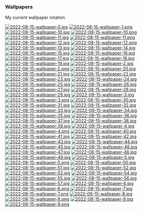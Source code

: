 ### Wallpapers
My current wallpaper rotation

[![2022-08-15-wallpaper-0.jpg](https://raw.githubusercontent.com/jonascarpay/Wallpapers/master/thumbnails/2022-08-15-wallpaper-0.jpg)](https://raw.githubusercontent.com/jonascarpay/Wallpapers/master/papes/2022-08-15-wallpaper-0.jpg)
[![2022-08-15-wallpaper-1.png](https://raw.githubusercontent.com/jonascarpay/Wallpapers/master/thumbnails/2022-08-15-wallpaper-1.png)](https://raw.githubusercontent.com/jonascarpay/Wallpapers/master/papes/2022-08-15-wallpaper-1.png)
[![2022-08-15-wallpaper-10.jpg](https://raw.githubusercontent.com/jonascarpay/Wallpapers/master/thumbnails/2022-08-15-wallpaper-10.jpg)](https://raw.githubusercontent.com/jonascarpay/Wallpapers/master/papes/2022-08-15-wallpaper-10.jpg)
[![2022-08-15-wallpaper-10.png](https://raw.githubusercontent.com/jonascarpay/Wallpapers/master/thumbnails/2022-08-15-wallpaper-10.png)](https://raw.githubusercontent.com/jonascarpay/Wallpapers/master/papes/2022-08-15-wallpaper-10.png)
[![2022-08-15-wallpaper-11.jpg](https://raw.githubusercontent.com/jonascarpay/Wallpapers/master/thumbnails/2022-08-15-wallpaper-11.jpg)](https://raw.githubusercontent.com/jonascarpay/Wallpapers/master/papes/2022-08-15-wallpaper-11.jpg)
[![2022-08-15-wallpaper-11.png](https://raw.githubusercontent.com/jonascarpay/Wallpapers/master/thumbnails/2022-08-15-wallpaper-11.png)](https://raw.githubusercontent.com/jonascarpay/Wallpapers/master/papes/2022-08-15-wallpaper-11.png)
[![2022-08-15-wallpaper-12.jpg](https://raw.githubusercontent.com/jonascarpay/Wallpapers/master/thumbnails/2022-08-15-wallpaper-12.jpg)](https://raw.githubusercontent.com/jonascarpay/Wallpapers/master/papes/2022-08-15-wallpaper-12.jpg)
[![2022-08-15-wallpaper-12.png](https://raw.githubusercontent.com/jonascarpay/Wallpapers/master/thumbnails/2022-08-15-wallpaper-12.png)](https://raw.githubusercontent.com/jonascarpay/Wallpapers/master/papes/2022-08-15-wallpaper-12.png)
[![2022-08-15-wallpaper-13.jpg](https://raw.githubusercontent.com/jonascarpay/Wallpapers/master/thumbnails/2022-08-15-wallpaper-13.jpg)](https://raw.githubusercontent.com/jonascarpay/Wallpapers/master/papes/2022-08-15-wallpaper-13.jpg)
[![2022-08-15-wallpaper-14.jpg](https://raw.githubusercontent.com/jonascarpay/Wallpapers/master/thumbnails/2022-08-15-wallpaper-14.jpg)](https://raw.githubusercontent.com/jonascarpay/Wallpapers/master/papes/2022-08-15-wallpaper-14.jpg)
[![2022-08-15-wallpaper-15.jpg](https://raw.githubusercontent.com/jonascarpay/Wallpapers/master/thumbnails/2022-08-15-wallpaper-15.jpg)](https://raw.githubusercontent.com/jonascarpay/Wallpapers/master/papes/2022-08-15-wallpaper-15.jpg)
[![2022-08-15-wallpaper-16.jpg](https://raw.githubusercontent.com/jonascarpay/Wallpapers/master/thumbnails/2022-08-15-wallpaper-16.jpg)](https://raw.githubusercontent.com/jonascarpay/Wallpapers/master/papes/2022-08-15-wallpaper-16.jpg)
[![2022-08-15-wallpaper-17.jpg](https://raw.githubusercontent.com/jonascarpay/Wallpapers/master/thumbnails/2022-08-15-wallpaper-17.jpg)](https://raw.githubusercontent.com/jonascarpay/Wallpapers/master/papes/2022-08-15-wallpaper-17.jpg)
[![2022-08-15-wallpaper-18.jpg](https://raw.githubusercontent.com/jonascarpay/Wallpapers/master/thumbnails/2022-08-15-wallpaper-18.jpg)](https://raw.githubusercontent.com/jonascarpay/Wallpapers/master/papes/2022-08-15-wallpaper-18.jpg)
[![2022-08-15-wallpaper-19.jpg](https://raw.githubusercontent.com/jonascarpay/Wallpapers/master/thumbnails/2022-08-15-wallpaper-19.jpg)](https://raw.githubusercontent.com/jonascarpay/Wallpapers/master/papes/2022-08-15-wallpaper-19.jpg)
[![2022-08-15-wallpaper-2.jpg](https://raw.githubusercontent.com/jonascarpay/Wallpapers/master/thumbnails/2022-08-15-wallpaper-2.jpg)](https://raw.githubusercontent.com/jonascarpay/Wallpapers/master/papes/2022-08-15-wallpaper-2.jpg)
[![2022-08-15-wallpaper-2.png](https://raw.githubusercontent.com/jonascarpay/Wallpapers/master/thumbnails/2022-08-15-wallpaper-2.png)](https://raw.githubusercontent.com/jonascarpay/Wallpapers/master/papes/2022-08-15-wallpaper-2.png)
[![2022-08-15-wallpaper-20.jpg](https://raw.githubusercontent.com/jonascarpay/Wallpapers/master/thumbnails/2022-08-15-wallpaper-20.jpg)](https://raw.githubusercontent.com/jonascarpay/Wallpapers/master/papes/2022-08-15-wallpaper-20.jpg)
[![2022-08-15-wallpaper-21.jpg](https://raw.githubusercontent.com/jonascarpay/Wallpapers/master/thumbnails/2022-08-15-wallpaper-21.jpg)](https://raw.githubusercontent.com/jonascarpay/Wallpapers/master/papes/2022-08-15-wallpaper-21.jpg)
[![2022-08-15-wallpaper-22.jpg](https://raw.githubusercontent.com/jonascarpay/Wallpapers/master/thumbnails/2022-08-15-wallpaper-22.jpg)](https://raw.githubusercontent.com/jonascarpay/Wallpapers/master/papes/2022-08-15-wallpaper-22.jpg)
[![2022-08-15-wallpaper-23.jpg](https://raw.githubusercontent.com/jonascarpay/Wallpapers/master/thumbnails/2022-08-15-wallpaper-23.jpg)](https://raw.githubusercontent.com/jonascarpay/Wallpapers/master/papes/2022-08-15-wallpaper-23.jpg)
[![2022-08-15-wallpaper-24.jpg](https://raw.githubusercontent.com/jonascarpay/Wallpapers/master/thumbnails/2022-08-15-wallpaper-24.jpg)](https://raw.githubusercontent.com/jonascarpay/Wallpapers/master/papes/2022-08-15-wallpaper-24.jpg)
[![2022-08-15-wallpaper-25.jpg](https://raw.githubusercontent.com/jonascarpay/Wallpapers/master/thumbnails/2022-08-15-wallpaper-25.jpg)](https://raw.githubusercontent.com/jonascarpay/Wallpapers/master/papes/2022-08-15-wallpaper-25.jpg)
[![2022-08-15-wallpaper-26.jpg](https://raw.githubusercontent.com/jonascarpay/Wallpapers/master/thumbnails/2022-08-15-wallpaper-26.jpg)](https://raw.githubusercontent.com/jonascarpay/Wallpapers/master/papes/2022-08-15-wallpaper-26.jpg)
[![2022-08-15-wallpaper-27.jpg](https://raw.githubusercontent.com/jonascarpay/Wallpapers/master/thumbnails/2022-08-15-wallpaper-27.jpg)](https://raw.githubusercontent.com/jonascarpay/Wallpapers/master/papes/2022-08-15-wallpaper-27.jpg)
[![2022-08-15-wallpaper-28.jpg](https://raw.githubusercontent.com/jonascarpay/Wallpapers/master/thumbnails/2022-08-15-wallpaper-28.jpg)](https://raw.githubusercontent.com/jonascarpay/Wallpapers/master/papes/2022-08-15-wallpaper-28.jpg)
[![2022-08-15-wallpaper-29.jpg](https://raw.githubusercontent.com/jonascarpay/Wallpapers/master/thumbnails/2022-08-15-wallpaper-29.jpg)](https://raw.githubusercontent.com/jonascarpay/Wallpapers/master/papes/2022-08-15-wallpaper-29.jpg)
[![2022-08-15-wallpaper-3.jpg](https://raw.githubusercontent.com/jonascarpay/Wallpapers/master/thumbnails/2022-08-15-wallpaper-3.jpg)](https://raw.githubusercontent.com/jonascarpay/Wallpapers/master/papes/2022-08-15-wallpaper-3.jpg)
[![2022-08-15-wallpaper-3.png](https://raw.githubusercontent.com/jonascarpay/Wallpapers/master/thumbnails/2022-08-15-wallpaper-3.png)](https://raw.githubusercontent.com/jonascarpay/Wallpapers/master/papes/2022-08-15-wallpaper-3.png)
[![2022-08-15-wallpaper-30.jpg](https://raw.githubusercontent.com/jonascarpay/Wallpapers/master/thumbnails/2022-08-15-wallpaper-30.jpg)](https://raw.githubusercontent.com/jonascarpay/Wallpapers/master/papes/2022-08-15-wallpaper-30.jpg)
[![2022-08-15-wallpaper-31.jpg](https://raw.githubusercontent.com/jonascarpay/Wallpapers/master/thumbnails/2022-08-15-wallpaper-31.jpg)](https://raw.githubusercontent.com/jonascarpay/Wallpapers/master/papes/2022-08-15-wallpaper-31.jpg)
[![2022-08-15-wallpaper-32.jpg](https://raw.githubusercontent.com/jonascarpay/Wallpapers/master/thumbnails/2022-08-15-wallpaper-32.jpg)](https://raw.githubusercontent.com/jonascarpay/Wallpapers/master/papes/2022-08-15-wallpaper-32.jpg)
[![2022-08-15-wallpaper-33.jpg](https://raw.githubusercontent.com/jonascarpay/Wallpapers/master/thumbnails/2022-08-15-wallpaper-33.jpg)](https://raw.githubusercontent.com/jonascarpay/Wallpapers/master/papes/2022-08-15-wallpaper-33.jpg)
[![2022-08-15-wallpaper-34.jpg](https://raw.githubusercontent.com/jonascarpay/Wallpapers/master/thumbnails/2022-08-15-wallpaper-34.jpg)](https://raw.githubusercontent.com/jonascarpay/Wallpapers/master/papes/2022-08-15-wallpaper-34.jpg)
[![2022-08-15-wallpaper-35.jpg](https://raw.githubusercontent.com/jonascarpay/Wallpapers/master/thumbnails/2022-08-15-wallpaper-35.jpg)](https://raw.githubusercontent.com/jonascarpay/Wallpapers/master/papes/2022-08-15-wallpaper-35.jpg)
[![2022-08-15-wallpaper-36.jpg](https://raw.githubusercontent.com/jonascarpay/Wallpapers/master/thumbnails/2022-08-15-wallpaper-36.jpg)](https://raw.githubusercontent.com/jonascarpay/Wallpapers/master/papes/2022-08-15-wallpaper-36.jpg)
[![2022-08-15-wallpaper-37.jpg](https://raw.githubusercontent.com/jonascarpay/Wallpapers/master/thumbnails/2022-08-15-wallpaper-37.jpg)](https://raw.githubusercontent.com/jonascarpay/Wallpapers/master/papes/2022-08-15-wallpaper-37.jpg)
[![2022-08-15-wallpaper-38.jpg](https://raw.githubusercontent.com/jonascarpay/Wallpapers/master/thumbnails/2022-08-15-wallpaper-38.jpg)](https://raw.githubusercontent.com/jonascarpay/Wallpapers/master/papes/2022-08-15-wallpaper-38.jpg)
[![2022-08-15-wallpaper-39.jpg](https://raw.githubusercontent.com/jonascarpay/Wallpapers/master/thumbnails/2022-08-15-wallpaper-39.jpg)](https://raw.githubusercontent.com/jonascarpay/Wallpapers/master/papes/2022-08-15-wallpaper-39.jpg)
[![2022-08-15-wallpaper-4.jpg](https://raw.githubusercontent.com/jonascarpay/Wallpapers/master/thumbnails/2022-08-15-wallpaper-4.jpg)](https://raw.githubusercontent.com/jonascarpay/Wallpapers/master/papes/2022-08-15-wallpaper-4.jpg)
[![2022-08-15-wallpaper-4.png](https://raw.githubusercontent.com/jonascarpay/Wallpapers/master/thumbnails/2022-08-15-wallpaper-4.png)](https://raw.githubusercontent.com/jonascarpay/Wallpapers/master/papes/2022-08-15-wallpaper-4.png)
[![2022-08-15-wallpaper-40.jpg](https://raw.githubusercontent.com/jonascarpay/Wallpapers/master/thumbnails/2022-08-15-wallpaper-40.jpg)](https://raw.githubusercontent.com/jonascarpay/Wallpapers/master/papes/2022-08-15-wallpaper-40.jpg)
[![2022-08-15-wallpaper-41.jpg](https://raw.githubusercontent.com/jonascarpay/Wallpapers/master/thumbnails/2022-08-15-wallpaper-41.jpg)](https://raw.githubusercontent.com/jonascarpay/Wallpapers/master/papes/2022-08-15-wallpaper-41.jpg)
[![2022-08-15-wallpaper-42.jpg](https://raw.githubusercontent.com/jonascarpay/Wallpapers/master/thumbnails/2022-08-15-wallpaper-42.jpg)](https://raw.githubusercontent.com/jonascarpay/Wallpapers/master/papes/2022-08-15-wallpaper-42.jpg)
[![2022-08-15-wallpaper-43.jpg](https://raw.githubusercontent.com/jonascarpay/Wallpapers/master/thumbnails/2022-08-15-wallpaper-43.jpg)](https://raw.githubusercontent.com/jonascarpay/Wallpapers/master/papes/2022-08-15-wallpaper-43.jpg)
[![2022-08-15-wallpaper-44.jpg](https://raw.githubusercontent.com/jonascarpay/Wallpapers/master/thumbnails/2022-08-15-wallpaper-44.jpg)](https://raw.githubusercontent.com/jonascarpay/Wallpapers/master/papes/2022-08-15-wallpaper-44.jpg)
[![2022-08-15-wallpaper-45.jpg](https://raw.githubusercontent.com/jonascarpay/Wallpapers/master/thumbnails/2022-08-15-wallpaper-45.jpg)](https://raw.githubusercontent.com/jonascarpay/Wallpapers/master/papes/2022-08-15-wallpaper-45.jpg)
[![2022-08-15-wallpaper-46.jpg](https://raw.githubusercontent.com/jonascarpay/Wallpapers/master/thumbnails/2022-08-15-wallpaper-46.jpg)](https://raw.githubusercontent.com/jonascarpay/Wallpapers/master/papes/2022-08-15-wallpaper-46.jpg)
[![2022-08-15-wallpaper-47.jpg](https://raw.githubusercontent.com/jonascarpay/Wallpapers/master/thumbnails/2022-08-15-wallpaper-47.jpg)](https://raw.githubusercontent.com/jonascarpay/Wallpapers/master/papes/2022-08-15-wallpaper-47.jpg)
[![2022-08-15-wallpaper-48.jpg](https://raw.githubusercontent.com/jonascarpay/Wallpapers/master/thumbnails/2022-08-15-wallpaper-48.jpg)](https://raw.githubusercontent.com/jonascarpay/Wallpapers/master/papes/2022-08-15-wallpaper-48.jpg)
[![2022-08-15-wallpaper-49.jpg](https://raw.githubusercontent.com/jonascarpay/Wallpapers/master/thumbnails/2022-08-15-wallpaper-49.jpg)](https://raw.githubusercontent.com/jonascarpay/Wallpapers/master/papes/2022-08-15-wallpaper-49.jpg)
[![2022-08-15-wallpaper-5.jpg](https://raw.githubusercontent.com/jonascarpay/Wallpapers/master/thumbnails/2022-08-15-wallpaper-5.jpg)](https://raw.githubusercontent.com/jonascarpay/Wallpapers/master/papes/2022-08-15-wallpaper-5.jpg)
[![2022-08-15-wallpaper-5.png](https://raw.githubusercontent.com/jonascarpay/Wallpapers/master/thumbnails/2022-08-15-wallpaper-5.png)](https://raw.githubusercontent.com/jonascarpay/Wallpapers/master/papes/2022-08-15-wallpaper-5.png)
[![2022-08-15-wallpaper-50.jpg](https://raw.githubusercontent.com/jonascarpay/Wallpapers/master/thumbnails/2022-08-15-wallpaper-50.jpg)](https://raw.githubusercontent.com/jonascarpay/Wallpapers/master/papes/2022-08-15-wallpaper-50.jpg)
[![2022-08-15-wallpaper-51.jpg](https://raw.githubusercontent.com/jonascarpay/Wallpapers/master/thumbnails/2022-08-15-wallpaper-51.jpg)](https://raw.githubusercontent.com/jonascarpay/Wallpapers/master/papes/2022-08-15-wallpaper-51.jpg)
[![2022-08-15-wallpaper-52.jpg](https://raw.githubusercontent.com/jonascarpay/Wallpapers/master/thumbnails/2022-08-15-wallpaper-52.jpg)](https://raw.githubusercontent.com/jonascarpay/Wallpapers/master/papes/2022-08-15-wallpaper-52.jpg)
[![2022-08-15-wallpaper-53.jpg](https://raw.githubusercontent.com/jonascarpay/Wallpapers/master/thumbnails/2022-08-15-wallpaper-53.jpg)](https://raw.githubusercontent.com/jonascarpay/Wallpapers/master/papes/2022-08-15-wallpaper-53.jpg)
[![2022-08-15-wallpaper-54.jpg](https://raw.githubusercontent.com/jonascarpay/Wallpapers/master/thumbnails/2022-08-15-wallpaper-54.jpg)](https://raw.githubusercontent.com/jonascarpay/Wallpapers/master/papes/2022-08-15-wallpaper-54.jpg)
[![2022-08-15-wallpaper-55.jpg](https://raw.githubusercontent.com/jonascarpay/Wallpapers/master/thumbnails/2022-08-15-wallpaper-55.jpg)](https://raw.githubusercontent.com/jonascarpay/Wallpapers/master/papes/2022-08-15-wallpaper-55.jpg)
[![2022-08-15-wallpaper-56.jpg](https://raw.githubusercontent.com/jonascarpay/Wallpapers/master/thumbnails/2022-08-15-wallpaper-56.jpg)](https://raw.githubusercontent.com/jonascarpay/Wallpapers/master/papes/2022-08-15-wallpaper-56.jpg)
[![2022-08-15-wallpaper-57.jpg](https://raw.githubusercontent.com/jonascarpay/Wallpapers/master/thumbnails/2022-08-15-wallpaper-57.jpg)](https://raw.githubusercontent.com/jonascarpay/Wallpapers/master/papes/2022-08-15-wallpaper-57.jpg)
[![2022-08-15-wallpaper-6.jpg](https://raw.githubusercontent.com/jonascarpay/Wallpapers/master/thumbnails/2022-08-15-wallpaper-6.jpg)](https://raw.githubusercontent.com/jonascarpay/Wallpapers/master/papes/2022-08-15-wallpaper-6.jpg)
[![2022-08-15-wallpaper-6.png](https://raw.githubusercontent.com/jonascarpay/Wallpapers/master/thumbnails/2022-08-15-wallpaper-6.png)](https://raw.githubusercontent.com/jonascarpay/Wallpapers/master/papes/2022-08-15-wallpaper-6.png)
[![2022-08-15-wallpaper-7.jpg](https://raw.githubusercontent.com/jonascarpay/Wallpapers/master/thumbnails/2022-08-15-wallpaper-7.jpg)](https://raw.githubusercontent.com/jonascarpay/Wallpapers/master/papes/2022-08-15-wallpaper-7.jpg)
[![2022-08-15-wallpaper-7.png](https://raw.githubusercontent.com/jonascarpay/Wallpapers/master/thumbnails/2022-08-15-wallpaper-7.png)](https://raw.githubusercontent.com/jonascarpay/Wallpapers/master/papes/2022-08-15-wallpaper-7.png)
[![2022-08-15-wallpaper-8.jpg](https://raw.githubusercontent.com/jonascarpay/Wallpapers/master/thumbnails/2022-08-15-wallpaper-8.jpg)](https://raw.githubusercontent.com/jonascarpay/Wallpapers/master/papes/2022-08-15-wallpaper-8.jpg)
[![2022-08-15-wallpaper-8.png](https://raw.githubusercontent.com/jonascarpay/Wallpapers/master/thumbnails/2022-08-15-wallpaper-8.png)](https://raw.githubusercontent.com/jonascarpay/Wallpapers/master/papes/2022-08-15-wallpaper-8.png)
[![2022-08-15-wallpaper-9.jpg](https://raw.githubusercontent.com/jonascarpay/Wallpapers/master/thumbnails/2022-08-15-wallpaper-9.jpg)](https://raw.githubusercontent.com/jonascarpay/Wallpapers/master/papes/2022-08-15-wallpaper-9.jpg)
[![2022-08-15-wallpaper-9.png](https://raw.githubusercontent.com/jonascarpay/Wallpapers/master/thumbnails/2022-08-15-wallpaper-9.png)](https://raw.githubusercontent.com/jonascarpay/Wallpapers/master/papes/2022-08-15-wallpaper-9.png)
